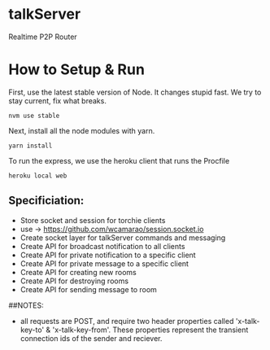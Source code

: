 # talkServer
Realtime P2P Router

# How to Setup & Run
First, use the latest stable version of Node.  It changes stupid fast.  We try to stay current, fix what breaks.

`nvm use stable`

Next, install all the node modules with yarn.

`yarn install`

To run the express, we use the heroku client that runs the Procfile

`heroku local web`

## Specificiation:
- Store socket and session for torchie clients
- use -> https://github.com/wcamarao/session.socket.io
- Create socket layer for talkServer commands and messaging
- Create API for broadcast notification to all clients
- Create API for private notification to a specific client
- Create API for private message to a specific client
- Create API for creating new rooms
- Create API for destroying rooms
- Create API for sending message to room


##NOTES:
- all requests are POST, and require two header properties called 'x-talk-key-to' & 'x-talk-key-from'. These properties represent the transient connection ids of the sender and reciever.
 
